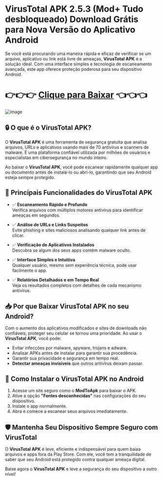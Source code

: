 # VirusTotal APK 2.5.3 (Mod+ Tudo desbloqueado) Download Grátis para Nova Versão do Aplicativo Android

Se você está procurando uma maneira rápida e eficaz de verificar se um arquivo, aplicativo ou link está livre de ameaças, **VirusTotal APK** é a solução ideal. Com uma interface simples e tecnologia de escaneamento avançada, este app oferece proteção poderosa para seu dispositivo Android.

# 👉👉👉 [Clique para Baixar](https://modtoapk.com/) 👈👈👈

![image](https://github.com/user-attachments/assets/c77a5cd2-92dd-4788-ae92-2f61b9d93af5)

## 🔒 **O que é o VirusTotal APK?**

O **VirusTotal APK** é uma ferramenta de segurança gratuita que analisa arquivos, URLs e aplicativos usando mais de 70 antivírus e scanners de malware. É uma plataforma confiável utilizada por milhões de usuários e especialistas em cibersegurança no mundo inteiro.

Ao baixar o **VirusTotal APK**, você pode escanear rapidamente qualquer app ou documento antes de instalá-lo ou abri-lo, garantindo que seu Android esteja sempre protegido.

## 🚀 **Principais Funcionalidades do VirusTotal APK**

- ✅ **Escaneamento Rápido e Profundo**  
  Verifica arquivos com múltiplos motores antivírus para identificar ameaças em segundos.

- ✅ **Análise de URLs e Links Suspeitos**  
  Evite phishing e sites maliciosos analisando qualquer link antes de clicar.

- ✅ **Verificação de Aplicativos Instalados**  
  Descubra se algum dos seus apps contém malware oculto.

- ✅ **Interface Simples e Intuitiva**  
  Qualquer usuário, mesmo sem experiência técnica, pode usar facilmente o app.

- ✅ **Relatórios Detalhados e em Tempo Real**  
  Veja os resultados completos com detalhes de cada mecanismo antivírus.

## 📥 **Por que Baixar VirusTotal APK no seu Android?**

Com o aumento dos aplicativos modificados e sites de downloads não confiáveis, proteger seu celular se tornou uma prioridade. Ao usar o **VirusTotal APK**, você pode:

- Evitar infecções por malware, spyware, trojans e adware.
- Analisar APKs antes de instalar para garantir sua procedência.
- Garantir sua privacidade e segurança em tempo real.
- **Detectar ameaças invisíveis** que outros antivírus deixam passar.

## 📱 **Como Instalar o VirusTotal APK no Android**

1. Acesse um site seguro como o **ModToApk** para baixar o APK.
2. Ative a opção **"Fontes desconhecidas"** nas configurações do seu dispositivo.
3. Instale o app normalmente.
4. Abra e comece a escanear seus arquivos imediatamente.


## 🛡️ **Mantenha Seu Dispositivo Sempre Seguro com VirusTotal**

O **VirusTotal APK** é leve, eficiente e indispensável para quem baixa arquivos e apps fora da Play Store. Com ele, você tem a tranquilidade de saber que seu Android está protegido contra qualquer ameaça digital.

Baixe agora o **VirusTotal APK** e leve a segurança do seu dispositivo a outro nível!
